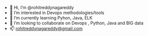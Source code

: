 - 👋 Hi, I’m @rohitreddynagareddy
- 👀 I’m interested in Devops methodologies/tools
- 🌱 I’m currently learning Pyhon, Java, ELK
- 💞️ I’m looking to collaborate on Devops , Python, Java and BIG data
- 📫 rohitreddynagareddy@gmail.com

<!---
rohitreddynagareddy/rohitreddynagareddy is a ✨ special ✨ repository because its `README.md` (this file) appears on your GitHub profile.
You can click the Preview link to take a look at your changes.
--->
